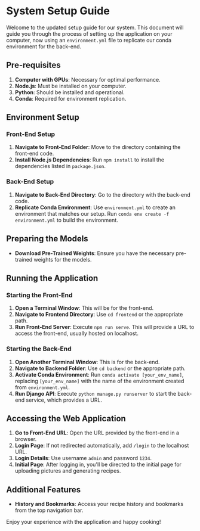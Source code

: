 # System Setup Guide

Welcome to the updated setup guide for our system. This document will guide you through the process of setting up the application on your computer, now using an `environment.yml` file to replicate our conda environment for the back-end.

## Pre-requisites

1. **Computer with GPUs**: Necessary for optimal performance.
2. **Node.js**: Must be installed on your computer.
3. **Python**: Should be installed and operational.
4. **Conda**: Required for environment replication.

## Environment Setup

### Front-End Setup

1. **Navigate to Front-End Folder**: Move to the directory containing the front-end code.
2. **Install Node.js Dependencies**: Run `npm install` to install the dependencies listed in `package.json`.

### Back-End Setup

1. **Navigate to Back-End Directory**: Go to the directory with the back-end code.
2. **Replicate Conda Environment**: Use `environment.yml` to create an environment that matches our setup. Run `conda env create -f environment.yml` to build the environment.

## Preparing the Models

- **Download Pre-Trained Weights**: Ensure you have the necessary pre-trained weights for the models.

## Running the Application

### Starting the Front-End

1. **Open a Terminal Window**: This will be for the front-end.
2. **Navigate to Frontend Directory**: Use `cd frontend` or the appropriate path.
3. **Run Front-End Server**: Execute `npm run serve`. This will provide a URL to access the front-end, usually hosted on localhost.

### Starting the Back-End

1. **Open Another Terminal Window**: This is for the back-end.
2. **Navigate to Backend Folder**: Use `cd backend` or the appropriate path.
3. **Activate Conda Environment**: Run `conda activate [your_env_name]`, replacing `[your_env_name]` with the name of the environment created from `environment.yml`.
4. **Run Django API**: Execute `python manage.py runserver` to start the back-end service, which provides a URL.

## Accessing the Web Application

1. **Go to Front-End URL**: Open the URL provided by the front-end in a browser.
2. **Login Page**: If not redirected automatically, add `/login` to the localhost URL.
3. **Login Details**: Use username `admin` and password `1234`.
4. **Initial Page**: After logging in, you'll be directed to the initial page for uploading pictures and generating recipes.

## Additional Features

- **History and Bookmarks**: Access your recipe history and bookmarks from the top navigation bar.

Enjoy your experience with the application and happy cooking!